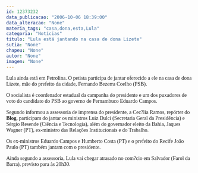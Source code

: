 ```yaml
---
id: 12373232
data_publicacao: "2006-10-06 18:39:00"
data_alteracao: "None"
materia_tags: "casa,dona,esta,Lula"
categoria: "Notícias"
titulo: "Lula está jantando na casa de dona Lizete"
sutia: "None"
chapeu: "None"
autor: "None"
imagem: "None"
---
```

<p><P><FONT face=Verdana>Lula ainda está em Petrolina. O petista participa de jantar oferecido a ele na casa de dona Lizete, mãe do prefeito da cidade, Fernando Bezerra Coelho (PSB). </FONT></P></p>
<p><P><FONT face=Verdana>O socialista é coordenador estadual da campanha do presidente e um dos puxadores de voto do candidato do PSB ao governo de Pernambuco Eduardo Campos. </FONT></P></p>
<p><P><FONT face=Verdana>Segundo informou a assessoria de imprensa do presidente, a Cec?lia Ramos, repórter do <STRONG>Blog</STRONG>, participam do jantar os ministros Luiz Dulci (Secretaria Geral da Presidência) e Sérgio Resende (Ciência e Tecnologia), além do governador eleito da Bahia, Jaques Wagner (PT), ex-ministro das Relações Institucionais e do Trabalho.</FONT></P></p>
<p><P><FONT face=Verdana>Os ex-ministros Eduardo Campos e Humberto Costa (PT) e o prefeito do Recife João Paulo (PT) também jantam com o presidente. </FONT></P></p>
<p><P><FONT face=Verdana>Ainda segundo a assessoria, Lula vai chegar atrasado no com?cio em Salvador (Farol da Barra), previsto para às 20h30.</FONT></P> </p>
